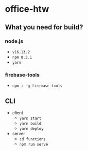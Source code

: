 # office-htw

## What you need for build?
### node.js
* `v16.13.2`
* `npm 8.3.1`
* `yarn`

### firebase-tools
* `npm i -g firebase-tools`

## CLI
* client
  * `yarn start`
  * `yarn build`
  * `yarn deploy`
* server
  * `cd functions`
  * `npm run serve`